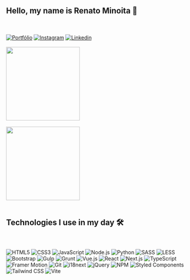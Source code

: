 ## Hello, my name is Renato Minoita 🚀
<br/><br/>
[![Portfólio](https://img.shields.io/badge/Portfolio-Visit%20Now-brightgreen?style=for-the-badge&logo=rocket&logoColor=white)](https://renato-s-dev-page.vercel.app/)
[![Instagram](https://img.shields.io/badge/Instagram-E4405F?style=for-the-badge&logo=instagram&logoColor=white)](https://www.instagram.com/renatominoita/)
[![Linkedin](https://img.shields.io/badge/LinkedIn-0077B5?style=for-the-badge&logo=linkedin&logoColor=white)](https://www.linkedin.com/in/renato-luiz-0b072b247/)
<br/><br/>
<a href="https://github.com/RNT13/github-readme-stats">
  <img height=200 align="center" src="https://github-readme-stats.vercel.app/api?username=RNT13&show_icons=true&theme=dark" />
</a><br/><br/>
<a href="https://github.com/RNT13/convoychat">
  <img height=200 align="center" src="https://github-readme-stats.vercel.app/api/top-langs?username=RNT13&layout=compact&langs_count=8&card_width=320&theme=dark" />
</a><br/><br/>
## Technologies I use in my day 🛠️
<br/>
<div stats="display: inline_block"><br/>
  <img alt="HTML5" src="https://img.shields.io/badge/HTML5-E34F26?style=for-the-badge&logo=html5&logoColor=white">
  <img alt="CSS3" src="https://img.shields.io/badge/CSS3-1572B6?style=for-the-badge&logo=css3&logoColor=white">
  <img alt="JavaScript" src="https://img.shields.io/badge/JavaScript-F7DF1E?style=for-the-badge&logo=javascript&logoColor=black">
  <img alt="Node.js" src="https://img.shields.io/badge/Node.js-339933?style=for-the-badge&logo=nodedotjs&logoColor=white">
  <img alt="Python" src="https://img.shields.io/badge/Python-3776AB?style=for-the-badge&logo=python&logoColor=white">
  <img alt="SASS" src="https://img.shields.io/badge/SASS-CC6699?style=for-the-badge&logo=sass&logoColor=white">
  <img alt="LESS" src="https://img.shields.io/badge/Less-1D365D?style=for-the-badge&logo=less&logoColor=white">
  <img alt="Bootstrap" src="https://img.shields.io/badge/Bootstrap-7952B3?style=for-the-badge&logo=bootstrap&logoColor=white">
  <img alt="Gulp" src="https://img.shields.io/badge/Gulp-CF4647?style=for-the-badge&logo=gulp&logoColor=white">
  <img alt="Grunt" src="https://img.shields.io/badge/Grunt-FBA919?style=for-the-badge&logo=grunt&logoColor=white">
  <img alt="Vue.js" src="https://img.shields.io/badge/Vue.js-4FC08D?style=for-the-badge&logo=vuedotjs&logoColor=white">
  <img alt="React" src="https://img.shields.io/badge/React-20232A?style=for-the-badge&logo=react&logoColor=61DAFB">
  <img alt="Next.js" src="https://img.shields.io/badge/Next.js-000000?style=for-the-badge&logo=nextdotjs&logoColor=white">
  <img alt="TypeScript" src="https://img.shields.io/badge/TypeScript-007ACC?style=for-the-badge&logo=typescript&logoColor=white">
  <img alt="Framer Motion" src="https://img.shields.io/badge/Framer%20Motion-000000?style=for-the-badge&logo=framer&logoColor=white">
  <img alt="Git" src="https://img.shields.io/badge/Git-F05032?style=for-the-badge&logo=git&logoColor=white">
  <img alt="i18next" src="https://img.shields.io/badge/i18next-26A69A?style=for-the-badge&logo=i18next&logoColor=white">
  <img alt="jQuery" src="https://img.shields.io/badge/jQuery-0769AD?style=for-the-badge&logo=jquery&logoColor=white">
  <img alt="NPM" src="https://img.shields.io/badge/NPM-CB3837?style=for-the-badge&logo=npm&logoColor=white">
  <img alt="Styled Components" src="https://img.shields.io/badge/Styled--Components-db7093?style=for-the-badge&logo=styled-components&logoColor=white">
  <img alt="Tailwind CSS" src="https://img.shields.io/badge/TailwindCSS-06B6D4?style=for-the-badge&logo=tailwindcss&logoColor=white">
  <img alt="Vite" src="https://img.shields.io/badge/Vite-646CFF?style=for-the-badge&logo=vite&logoColor=white">
</div><br/>
